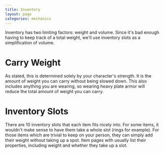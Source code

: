 ```yaml
---
title: Inventory
layout: page
categories: mechanics
---
```


Inventory has two limiting factors: weight and volume. Since it's bad enough having to keep track of a total weight, we'll use inventory slots as a simplification of volume.

# Carry Weight
As stated, this is determined solely by your character's strength. It is the amount of weight you can carry without being slowed down. This also includes anything you are wearing, so wearing heavy plate armor will reduce the total amount of weight you can carry.

# Inventory Slots
There are 10 inventory slots that each item fits nicely into. For some items, it wouldn't make sense to have them take a whole slot (rings for example). For those items which are trivial to keep on your person, they can simply add their weight without taking up a spot. Item pages with usually list their properties, including weight and whether they take up a slot.
